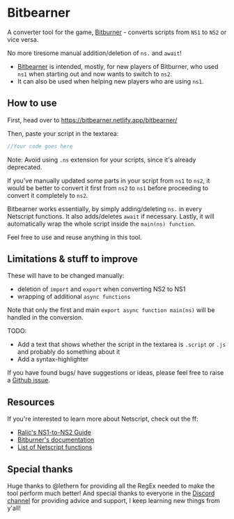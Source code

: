 # Bitbearner
 A converter tool for the game, [Bitburner](https://danielyxie.github.io/bitburner/) - converts scripts from `NS1` to `NS2` or vice versa.

No more tiresome manual addition/deletion of `ns.` and `await`!

- [Bitbearner](https://bitbearner.netlify.app/bitbearner/) is intended, mostly, for new players of Bitburner, who used `ns1` when starting out and now wants to switch to `ns2`.
- It can also be used when helping new players who are using `ns1`.

## How to use
First, head over to https://bitbearner.netlify.app/bitbearner/

Then, paste your script in the textarea:
```js
//Your code goes here
```

Note: Avoid using `.ns` extension for your scripts, since it's already deprecated.

If you've manually updated some parts in your script from `ns1` to `ns2`, it would be better to convert it first from `ns2` to `ns1` before proceeding to convert it completely to `ns2`.

Bitbearner works essentially, by simply adding/deleting `ns.` in every Netscript functions. It also adds/deletes `await` if necessary. Lastly, it will automatically wrap the whole script inside the `main(ns) function`.

Feel free to use and reuse anything in this tool.

## Limitations & stuff to improve

These will have to be changed manually:
- deletion of `import` and `export` when converting NS2 to NS1
- wrapping of additional `async functions`

Note that only the first and main `export async function main(ns)` will be handled in the conversion.

TODO:
- Add a text that shows whether the script in the textarea is `.script` or `.js` and probably do something about it
- Add a syntax-highlighter

If you have found bugs/ have suggestions or ideas, please feel free to raise a [Github issue](https://github.com/ixwrites/bitbearner/issues).

## Resources
If you're interested to learn more about Netscript, check out the ff:
- [Ralic's NS1-to-NS2 Guide](https://github.com/xRalic/NS1-to-NS2-Guide)
- [Bitburner's documentation](https://bitburner.readthedocs.io/en/latest/)
- [List of Netscript functions](https://github.com/danielyxie/bitburner/blob/dev/markdown/bitburner.ns.md)

## Special thanks
Huge thanks to @lethern for providing all the RegEx needed to make the tool perform much better!
And special thanks to everyone in the [Discord channel](https://discord.gg/TFc3hKD) for providing advice and support, I keep learning new things from y'all!